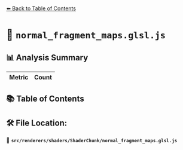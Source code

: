 [⬅️ Back to Table of Contents](../../../../index.md)

# 📄 `normal_fragment_maps.glsl.js`

## 📊 Analysis Summary

| Metric | Count |
|--------|-------|

## 📚 Table of Contents


## 🛠️ File Location:
📂 **`src/renderers/shaders/ShaderChunk/normal_fragment_maps.glsl.js`**
